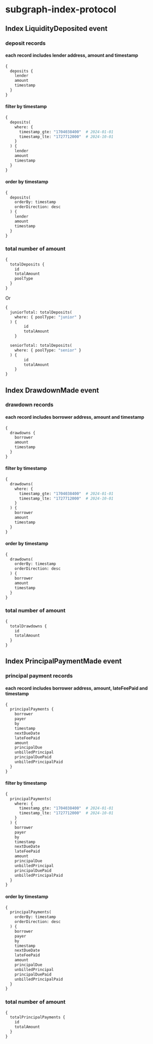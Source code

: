 # subgraph-index-protocol

## Index LiquidityDeposited event

### deposit records

#### each record includes lender address, amount and timestamp
``` graphql
{
  deposits {
    lender
    amount
    timestamp
  }
}
```

#### filter by timestamp
``` graphql
{
  deposits(
    where: {
      timestamp_gte: "1704038400"  # 2024-01-01
      timestamp_lte: "1727712000"  # 2024-10-01
    }
  ) {
    lender
    amount
    timestamp
  }
}
```

#### order by timestamp
``` graphql
{
  deposits(
    orderBy: timestamp
    orderDirection: desc
  ) {
    lender
    amount
    timestamp
  }
}
```

### total number of amount
``` graphql
{
  totalDeposits {
    id
    totalAmount
    poolType
  }
}
```
Or
``` graphql
{
  juniorTotal: totalDeposits(
    where: { poolType: "junior" }
  ) {
        id
        totalAmount
    }

  seniorTotal: totalDeposits(
    where: { poolType: "senior" }
  ) {
        id
        totalAmount
    }
}
```

## Index DrawdownMade event

### drawdown records

#### each record includes borrower address, amount and timestamp
``` graphql
{
  drawdowns {
    borrower
    amount
    timestamp
  }
}
```

#### filter by timestamp
``` graphql
{
  drawdowns(
    where: {
      timestamp_gte: "1704038400"  # 2024-01-01
      timestamp_lte: "1727712000"  # 2024-10-01
    }
  ) {
    borrower
    amount
    timestamp
  }
}
```

#### order by timestamp
``` graphql
{
  drawdowns(
    orderBy: timestamp
    orderDirection: desc
  ) {
    borrower
    amount
    timestamp
  }
}
```

### total number of amount
``` graphql
{
  totalDrawdowns {
    id
    totalAmount
  }
}
```

## Index PrincipalPaymentMade event

### principal payment records

#### each record includes borrower address, amount, lateFeePaid and timestamp
``` graphql
{
  principalPayments {
    borrower
    payer
    by
    timestamp
    nextDueDate
    lateFeePaid
    amount
    principalDue
    unbilledPrincipal
    principalDuePaid
    unbilledPrincipalPaid
  }
}
```

#### filter by timestamp
``` graphql
{
  principalPayments(
    where: {
      timestamp_gte: "1704038400"  # 2024-01-01
      timestamp_lte: "1727712000"  # 2024-10-01
    }
  ) {
    borrower
    payer
    by
    timestamp
    nextDueDate
    lateFeePaid
    amount
    principalDue
    unbilledPrincipal
    principalDuePaid
    unbilledPrincipalPaid
  }
}
```

#### order by timestamp
``` graphql
{
  principalPayments(
    orderBy: timestamp
    orderDirection: desc
  ) {
    borrower
    payer
    by
    timestamp
    nextDueDate
    lateFeePaid
    amount
    principalDue
    unbilledPrincipal
    principalDuePaid
    unbilledPrincipalPaid
  }
}
```

### total number of amount
``` graphql
{
  totalPrincipalPayments {
    id
    totalAmount
  }
}
```

